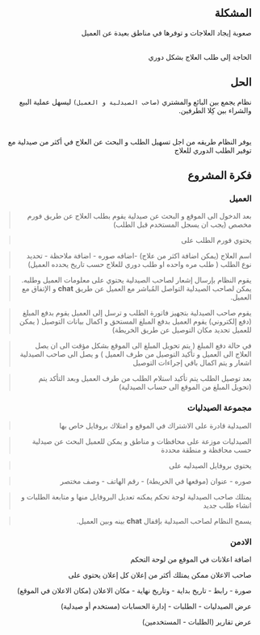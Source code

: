 <div dir="rtl">

## المشكلة

صعوبة إيجاد العلاجات و توفرها في مناطق بعيدة عن العميل

<br />
 الحاجة إلى طلب العلاج بشكل دوري

## الحل

نظام يجمع بين البائع والمشتري `(صاحب الصيدلية و العميل)` ليسهل عملية البيع والشراء بين كِلا الطرفين.

<br />

يوفر النظام طريقه من اجل تسهيل الطلب و البحث عن العلاج في أكثر من صيدلية مع توفير الطلب الدوري للعلاج

## فكرة المشروع

### العميل

> بعد الدخول الى الموقع و البحث عن صيدلية
> يقوم بطلب العلاج عن طريق فورم مخصص (يجب ان يسجل المستخدم قبل الطلب)

> يحتوي فورم الطلب على

> اسم العلاج (يمكن اضافة اكثر من علاج) -اضافه صوره - اضافة ملاحظة - تحديد نوع الطلب ( طلب مره واحده او طلب دوري للعلاج حسب تاريخ يحدده العميل)

> يقوم النظام بإرسال إشعار لصاحب الصيدلية يحتوي على معلومات العميل وطلبه.
> يمكن لصاحب الصيدلية التواصل المُباشر مع العميل عن طريق **chat** و الإتفاق مع العميل.

> يقوم صاحب الصيدلية بتجهيز فاتورة الطلب و ترسل إلى العميل يقوم بدفع المبلغ (دفع إلكتروني)
> يقوم العميل بدفع المبلغ المستحق و اكمال بيانات التوصيل ( يمكن للعميل تحديد مكان التوصيل عن طريق الخريطة)

> في حالة دفع المبلغ ( يتم تحويل المبلغ الى الموقع بشكل مؤقت الى ان يصل العلاج الى العميل و تأكيد التوصيل من طرف العميل )
> و يصل الى صاحب الصيدلية اشعار و يتم اكمال باقي إجراءات التوصيل

> بعد توصيل الطلب يتم تأكيد استلام الطلب من طرف العميل وبعد التأكد يتم (تحويل المبلغ من الموقع الى حساب الصيدلية)

### مجموعة الصيدليات

> الصيدلية قادرة على الاشتراك في الموقع و امتلاك بروفايل خاص بها

> الصيدليات موزعة على محافظات و مناطق و يمكن للعميل البحث عن صيدلية حسب محافظة و منطقة محددة

> يحتوي بروفايل الصيدليه على

> صوره - عنوان (موقعها في الخريطة) - رقم الهاتف - وصف مختصر

> يمتلك صاحب الصيدلية لوحة تحكم يمكنه تعديل البروفايل منها
> و متابعة الطلبات و انشاء طلب جديد

> يسمح النظام لصاحب الصيدلية بإقفال **chat** بينه وبين العميل.

### الادمن

اضافة اعلانات في الموقع من لوحة التحكم

صاحب الاعلان ممكن يمتلك أكثر من إعلان كل إعلان يحتوي على

صورة - رابط - تاريخ بداية - وتاريخ نهاية - مكان الاعلان (مكان الاعلان في الموقع)

عرض الصيدليات - الطلبات - إدارة الحسابات (مستخدم أو صيدلية)

عرض تقارير (الطلبات - المستخدمين)

</div>
